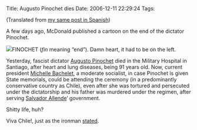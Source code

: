 Title: Augusto Pinochet dies
Date: 2006-12-11 22:29:24
Tags: 

<p>(Translated from <a target="_blank" href="http://www.damog.net/20061210/muere-augusto-pinochet/">my same post in Spanish</a>)

A few days ago, McDonald published a cartoon on the end of the dictator Pinochet.
</p>
<img src="http://www.damog.net/files/misc/finochet.jpg"/>FINOCHET (<em>fin</em> meaning &#8220;end&#8221;). Damn heart, it had to be on the left.<p>
Yesterday, fascist dictator <a target="_blank" href="http://en.wikipedia.org/wiki/Augusto_Pinochet">Augusto Pinochet</a> died in the Military Hospital in Santiago, after heart and lung diseases, being 91 years old. Now, current president <a target="_blank" href="http://en.wikipedia.org/wiki/Michelle_Bachelet">Michelle Bachelet</a>, a moderate socialist, in case Pinochet is given State memorials, could be attending the ceremony (in a predominantly conservative country as Chile), even after she was tortured and persecuted under the dictatorship and his father was murdered under the regimen, after serving <a target="_blank" href="http://en.wikipedia.org/wiki/Salvador_Allende">Salvador Allende</a>&#8217; government.

Shitty life, huh?

Viva Chile!, just as the ironman <a target="_blank" href="http://oskuro.net/blog/life/pinochet-2006-12-11-19-29">stated</a>. </p>
